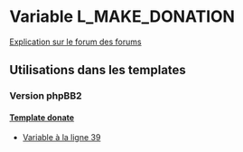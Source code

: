 # Variable L_MAKE_DONATION
[Explication sur le forum des forums](http://forum.forumactif.com/t294113-listing-des-variables#L_MAKE_DONATION)

## Utilisations dans les templates

### Version phpBB2

#### [Template donate](subsilver/donate.md)
* [Variable à la ligne 39](../subsilver/donate.tpl#L39)